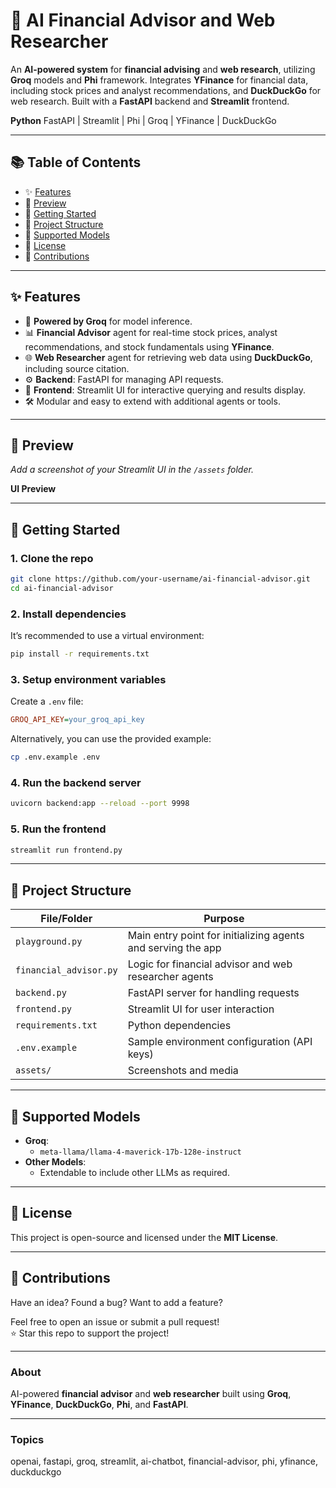 
# 🤖 AI Financial Advisor and Web Researcher

An **AI-powered system** for **financial advising** and **web research**, utilizing **Groq** models and **Phi** framework. Integrates **YFinance** for financial data, including stock prices and analyst recommendations, and **DuckDuckGo** for web research. Built with a **FastAPI** backend and **Streamlit** frontend.

**Python** FastAPI | Streamlit | Phi | Groq | YFinance | DuckDuckGo

---

## 📚 Table of Contents

- ✨ [Features](#✨-features)
- 📸 [Preview](#📸-preview)
- 🚀 [Getting Started](#🚀-getting-started)
- 📁 [Project Structure](#📁-project-structure)
- 🤖 [Supported Models](#🤖-supported-models)
- 📜 [License](#📜-license)
- 🤝 [Contributions](#🤝-contributions)

---

## ✨ Features

- 🔗 **Powered by Groq** for model inference.
- 📊 **Financial Advisor** agent for real-time stock prices, analyst recommendations, and stock fundamentals using **YFinance**.
- 🌐 **Web Researcher** agent for retrieving web data using **DuckDuckGo**, including source citation.
- ⚙️ **Backend**: FastAPI for managing API requests.
- 🎨 **Frontend**: Streamlit UI for interactive querying and results display.
- 🛠️ Modular and easy to extend with additional agents or tools.

---

## 📸 Preview

*Add a screenshot of your Streamlit UI in the `/assets` folder.*

**UI Preview**

---

## 🚀 Getting Started

### 1. Clone the repo

```bash
git clone https://github.com/your-username/ai-financial-advisor.git
cd ai-financial-advisor
```

### 2. Install dependencies

It’s recommended to use a virtual environment:

```bash
pip install -r requirements.txt
```

### 3. Setup environment variables

Create a `.env` file:

```ini
GROQ_API_KEY=your_groq_api_key
```

Alternatively, you can use the provided example:

```bash
cp .env.example .env
```

### 4. Run the backend server

```bash
uvicorn backend:app --reload --port 9998
```

### 5. Run the frontend

```bash
streamlit run frontend.py
```

---

## 📁 Project Structure

| File/Folder          | Purpose                                                |
|----------------------|--------------------------------------------------------|
| `playground.py`       | Main entry point for initializing agents and serving the app |
| `financial_advisor.py`| Logic for financial advisor and web researcher agents |
| `backend.py`          | FastAPI server for handling requests                  |
| `frontend.py`         | Streamlit UI for user interaction                     |
| `requirements.txt`    | Python dependencies                                    |
| `.env.example`        | Sample environment configuration (API keys)           |
| `assets/`             | Screenshots and media                                 |

---

## 🤖 Supported Models

- **Groq**:  
  - `meta-llama/llama-4-maverick-17b-128e-instruct`
- **Other Models**:  
  - Extendable to include other LLMs as required.

---

## 📜 License

This project is open-source and licensed under the **MIT License**.

---

## 🤝 Contributions

Have an idea? Found a bug? Want to add a feature?

Feel free to open an issue or submit a pull request!  
⭐ Star this repo to support the project!

---

### About

AI-powered **financial advisor** and **web researcher** built using **Groq**, **YFinance**, **DuckDuckGo**, **Phi**, and **FastAPI**.

---

### Topics

openai, fastapi, groq, streamlit, ai-chatbot, financial-advisor, phi, yfinance, duckduckgo
